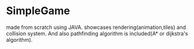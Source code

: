 # SimpleGame

made from scratch using JAVA.
showcases rendering(animation,tiles) and collision system.
And also pathfinding algorithm is included(A* or dijkstra's algorithm). 
